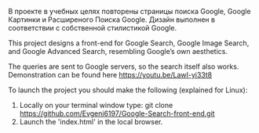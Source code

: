 В проекте в учебных целях повторены страницы поиска Google, Google Картинки и Расширеного Поиска Google. Дизайн выполнен в соответствии с собственной стилистикой Google.

This  project   designs a front-end for Google Search, Google Image Search, and Google Advanced Search, resembling Google’s own aesthetics.

The queries are sent to Google servers, so the search itself also works. Demonstration can be found here https://youtu.be/LawI-yi33t8

To launch the project you should make the following (explained for Linux):
1) Locally on your terminal window type: 
         git clone https://github.com/Evgeni6197/Google-Search-front-end.git
2) Launch the 'index.html' in the local browser.

